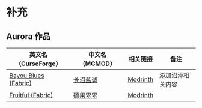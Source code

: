 # 补充

## Aurora 作品

| 英文名（CurseForge）                                                                    | 中文名（MCMOD）                                  | 相关链接                                         | 备注             |
| --------------------------------------------------------------------------------------- | ------------------------------------------------ | ------------------------------------------------ | ---------------- |
| [Bayou Blues (Fabric)](https://www.curseforge.com/minecraft/mc-mods/bayou-blues-fabric) | [长沼蓝调](https://www.mcmod.cn/class/4621.html) | [Modrinth](https://modrinth.com/mod/bayou-blues) | 添加沼泽相关内容 |
| [Fruitful (Fabric)](https://www.curseforge.com/minecraft/mc-mods/fruitful-fabric)       | [硕果累累](https://www.mcmod.cn/class/4235.html) | [Modrinth](https://modrinth.com/mod/fruitful)    |                  |
